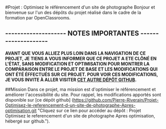 #Projet : Optimisez le référencement d'un site de photographe
Bonjour et bienvenue sur l'un des dépôts du projet réalisé dans le cadre de la formation par OpenClassrooms.

## -------------------- NOTES IMPORTANTES --------------------
**AVANT QUE VOUS ALLIEZ PLUS LOIN DANS LA NAVIGATION DE CE PROJET, JE TIENS A VOUS INFORMER QUE CE PROJET A ETE __CLÔNÉ EN L'ÉTAT, SANS MODIFICATION ET OPTIMISATION__ POUR MONTRER LA COMPARAISON ENTRE LE PROJET DE BASE ET LES MODIFICATIONS QUI ONT ÉTÉ ÉFFECTUÉS SUR CE PROJET. POUR VOIR CES MODIFICATIONS, JE VOUS INVITE À ALLER VISITER [CET AUTRE DÉPÔT GITHUB](https://github.com/Pierre-Riverain/Projet-Optimisez-le-referencement-d-un-site-de-photographe-Apres-optimisation.git "Cliquez sur ce lien pour accéder au dépôt : Projet Optimisez le referencement d'un site de photographe Apres optimisation, hébergé sur github.").**

##Mission
Dans ce projet, ma mission est d'optimiser le référencement et améliorer l'accessibilité du site. Pour rappel, les modifications apportés sont disponible sur [ce dépôt github] (https://github.com/Pierre-Riverain/Projet-Optimisez-le-referencement-d-un-site-de-photographe-Apres-optimisation.git "Cliquez sur ce lien pour accéder au dépôt : Projet Optimisez le referencement d'un site de photographe Apres optimisation, hébergé sur github.").